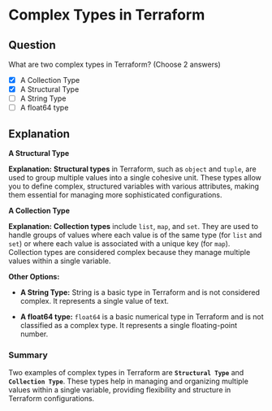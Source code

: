 # Complex Types in Terraform

## Question

What are two complex types in Terraform? (Choose 2 answers)

- [x] A Collection Type
- [x] A Structural Type
- [ ] A String Type
- [ ] A float64 type

## Explanation

**A Structural Type**

**Explanation:** **Structural types** in Terraform, such as `object` and `tuple`, are used to group multiple values into a single cohesive unit. These types allow you to define complex, structured variables with various attributes, making them essential for managing more sophisticated configurations.

**A Collection Type**

**Explanation:** **Collection types** include `list`, `map`, and `set`. They are used to handle groups of values where each value is of the same type (for `list` and `set`) or where each value is associated with a unique key (for `map`). Collection types are considered complex because they manage multiple values within a single variable.

**Other Options:**

- **A String Type:** String is a basic type in Terraform and is not considered complex. It represents a single value of text.

- **A float64 type:** `float64` is a basic numerical type in Terraform and is not classified as a complex type. It represents a single floating-point number.

### Summary

Two examples of complex types in Terraform are **`Structural Type`** and **`Collection Type`**. These types help in managing and organizing multiple values within a single variable, providing flexibility and structure in Terraform configurations.
